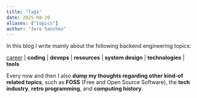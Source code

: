 ```yaml
---
title: "Tags"
date: 2025-08-20
aliases: ["topics"]
author: "Jero Sanchez"
---
```


In this blog I write mainly about the following backend engineering topics:

[career](/blog/tags/career) | **coding** | **devops** | **resources** | **system design** | **technologies** | **tools**


Every now and then I also **dump my thoughts regarding other kind-of related topics**, such as **FOSS** (Free and Open Source Software), the **tech industry**, **retro programming**, and **computing history**.